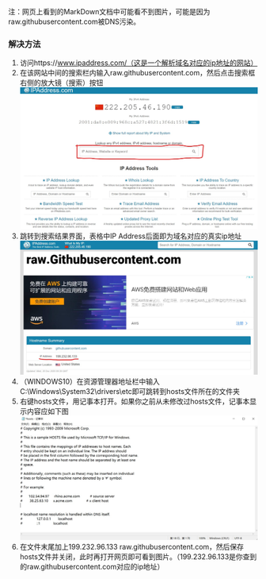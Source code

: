 
注：网页上看到的MarkDown文档中可能看不到图片，可能是因为raw.githubusercontent.com被DNS污染。

### 解决方法
1. 访问https://www.ipaddress.com/（这是一个解析域名对应的ip地址的网站）
2. 在该网站中间的搜索栏内输入raw.githubusercontent.com，然后点击搜索框右侧的放大镜（搜索）按钮
![](README_files/addressweb.jpg)
3. 跳转到搜索结果界面，表格中IP Address后面即为域名对应的真实ip地址
![](README_files/ipaddress.jpg)
4. （WINDOWS10）在资源管理器地址栏中输入C:\Windows\System32\drivers\etc即可跳转到hosts文件所在的文件夹
5. 右键hosts文件，用记事本打开。如果你之前从未修改过hosts文件，记事本显示内容应如下图
![](README_files/prehosts.jpg)
6. 在文件末尾加上199.232.96.133	raw.githubusercontent.com，然后保存hosts文件并关闭，此时再打开网页即可看到图片。（199.232.96.133是你查到的raw.githubusercontent.com对应的ip地址）